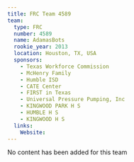 ```yaml
---
title: FRC Team 4589
team:
  type: FRC
  number: 4589
  name: AdamasBots
  rookie_year: 2013
  location: Houston, TX, USA
  sponsors:
    - Texas Workforce Commission
    - McHenry Family
    - Humble ISD
    - CATE Center
    - FIRST in Texas
    - Universal Pressure Pumping, Inc
    - KINGWOOD PARK H S
    - HUMBLE H S
    - KINGWOOD H S
  links:
    Website: 
---
```

No content has been added for this team